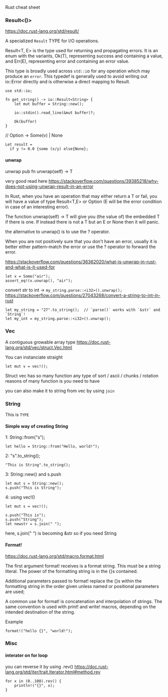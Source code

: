 Rust cheat sheet


### Result<()>
https://doc.rust-lang.org/std/result/

A specialized `Result` TYPE  for I/O operations.    

Result<T, E> is the type used for returning and propagating errors. It is an enum with the variants, Ok(T), representing success and containing a value, and Err(E), representing error and containing an error value.

This type is broadly used across `std::i`o for any operation which may produce an `error`.
This typedef is generally used to avoid writing out io::Error directly and is otherwise a direct mapping to Result.



```
use std::io;

fn get_string() -> io::Result<String> {
    let mut buffer = String::new();

    io::stdin().read_line(&mut buffer)?;

    Ok(buffer)
}
```

// Option -> Some(v) | None

```
Let result =
  if y != 0.0 {some (x/y) else{None};
```

#### unwrap

unwrap
pub fn unwrap(self) -> T

very good read here
https://stackoverflow.com/questions/39385218/why-does-not-using-unwrap-result-in-an-error


In Rust, when you have an operation that may either return a T or fail, 
you will have a value of type Result<T,E> or Option<T> (E will be the error condition in case of an interesting error).

The function unwrap(self) -> T will give you (the value of) the embedded T if there is one. If instead there is not a T but an E or None then it will panic.

 the alternative to unwrap() is to use the ? operator. 
 
 When you are not positively sure that you don't have an error, usually it is better either pattern-match the error or use the  ? operator to forward the error.
 
https://stackoverflow.com/questions/36362020/what-is-unwrap-in-rust-and-what-is-it-used-for
 

```
let x = Some("air");
assert_eq!(x.unwrap(), "air");
```


convert str to int -> `my_string.parse::<i32>().unwrap();`
https://stackoverflow.com/questions/27043268/convert-a-string-to-int-in-rust


```
let my_string = "27".to_string();  // `parse()` works with `&str` and `String`!
let my_int = my_string.parse::<i32>().unwrap();
```

### Vec 
A contiguous growable array type
https://doc.rust-lang.org/std/vec/struct.Vec.html


You can instanciate straight

```
let mut v = vec!();
```
Struct vec has so many function any type of sort / ascii / chunks / rotation
reasons of many function is you need to have 

you can also make it to string from vec by using `join`


### String

This is `TYPE`

#### Simple way of creating String

1: String::from("s");

```
let hello = String::from("Hello, world!");
```

2: "s".to_string();
```
"This is String".to_string();
```

3: String::new() and s.push

```
let mut s = String::new();
s.push("This is String");
```

4: using vec!()

```
let mut s = vec!();

s.push("This is");
s.push("String");
let newstr = s.join(" ");
```
here, s.join(" ") is becoming &str so if you need String


#### Format!
https://doc.rust-lang.org/std/macro.format.html

The first argument format! receives is a format string. This must be a string literal. The power of the formatting string is in the {}s contained.

Additional parameters passed to format! replace the {}s within the formatting string in the order given unless named or positional parameters are used; 

A common use for format! is concatenation and interpolation of strings. The same convention is used with print! and write! macros, depending on the intended destination of the string.

Example

```
format!("hello {}", "world!");
```


### Misc

#### interater on for loop

you can reverse it by using .rev()
https://doc.rust-lang.org/std/iter/trait.Iterator.html#method.rev

```
for x in (0..100).rev() {
    println!("{}", x);
}
```



